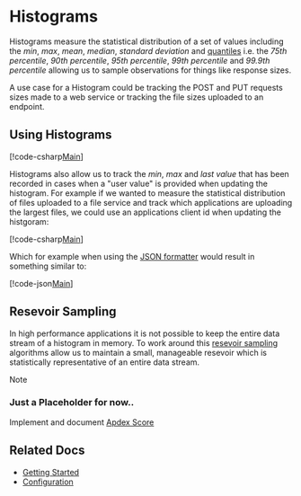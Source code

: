 # Histograms

Histograms measure the statistical distribution of a set of values including the *min*, *max*, *mean*, *median*, *standard deviation* and [quantiles](https://en.wikipedia.org/wiki/Quantile) i.e. the *75th percentile*, *90th percentile*, *95th percentile*, *99th percentile* and *99.9th percentile* allowing us to sample observations for things like response sizes. 

A use case for a Histogram could be tracking the POST and PUT requests sizes made to a web service or tracking the file sizes uploaded to an endpoint.

## Using Histograms

[!code-csharp[Main](../../src/samples/AppMetrics.Metric.Code.Snippets/Histograms.cs?start=3&end=22&highlight=15)]

Histograms also allow us to track the *min*, *max* and *last value* that has been recorded in cases when a "user value" is provided when updating the histogram. For example if we wanted to measure the statistical distribution of files uploaded to a file service and track which applications are uploading the largest files, we could use an applications client id when updating the histgoram:

[!code-csharp[Main](../../src/samples/AppMetrics.Metric.Code.Snippets/Histograms.cs?start=26&end=33)]

Which for example when using the [JSON formatter](../intro.md#configuring-a-web-host) would result in something similar to:

[!code-json[Main](../../src/samples/App.Metrics.Formatters.Json.Samples/HistogramExample.json)]    

## Resevoir Sampling

In high performance applications it is not possible to keep the entire data stream of a histogram in memory. To work around this [resevoir sampling](../sampling/index.md) algorithms allow us to maintain a small, manageable resevoir which is statistically representative of an entire data stream.

> [!NOTE]
> ### Just a Placeholder for now..
> Implement and document  [Apdex Score](https://en.wikipedia.org/wiki/Apdex)

## Related Docs

- [Getting Started](../intro.md#measuring-application-metrics)
- [Configuration](../fundamentals/configuration.md)
